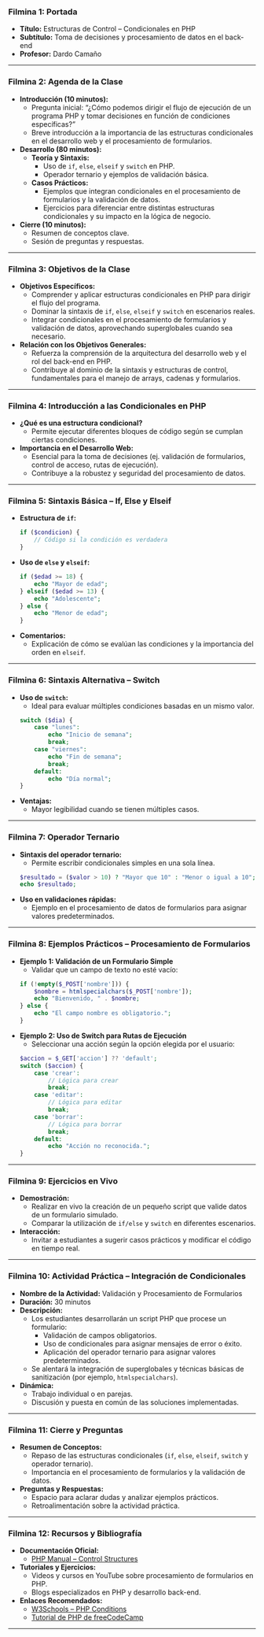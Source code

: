 ### Filmina 1: Portada
- **Título:** Estructuras de Control – Condicionales en PHP
- **Subtítulo:** Toma de decisiones y procesamiento de datos en el back-end
- **Profesor:** Dardo Camaño

---

### Filmina 2: Agenda de la Clase
- **Introducción (10 minutos):**
  - Pregunta inicial: “¿Cómo podemos dirigir el flujo de ejecución de un programa PHP y tomar decisiones en función de condiciones específicas?”
  - Breve introducción a la importancia de las estructuras condicionales en el desarrollo web y el procesamiento de formularios.
- **Desarrollo (80 minutos):**
  - **Teoría y Sintaxis:**
    - Uso de `if`, `else`, `elseif` y `switch` en PHP.
    - Operador ternario y ejemplos de validación básica.
  - **Casos Prácticos:**
    - Ejemplos que integran condicionales en el procesamiento de formularios y la validación de datos.
    - Ejercicios para diferenciar entre distintas estructuras condicionales y su impacto en la lógica de negocio.
- **Cierre (10 minutos):**
  - Resumen de conceptos clave.
  - Sesión de preguntas y respuestas.

---

### Filmina 3: Objetivos de la Clase
- **Objetivos Específicos:**
  - Comprender y aplicar estructuras condicionales en PHP para dirigir el flujo del programa.
  - Dominar la sintaxis de `if`, `else`, `elseif` y `switch` en escenarios reales.
  - Integrar condicionales en el procesamiento de formularios y validación de datos, aprovechando superglobales cuando sea necesario.
- **Relación con los Objetivos Generales:**
  - Refuerza la comprensión de la arquitectura del desarrollo web y el rol del back-end en PHP.
  - Contribuye al dominio de la sintaxis y estructuras de control, fundamentales para el manejo de arrays, cadenas y formularios.

---

### Filmina 4: Introducción a las Condicionales en PHP
- **¿Qué es una estructura condicional?**
  - Permite ejecutar diferentes bloques de código según se cumplan ciertas condiciones.
- **Importancia en el Desarrollo Web:**
  - Esencial para la toma de decisiones (ej. validación de formularios, control de acceso, rutas de ejecución).
  - Contribuye a la robustez y seguridad del procesamiento de datos.

---

### Filmina 5: Sintaxis Básica – If, Else y Elseif
- **Estructura de `if`:**
  ```php
  if ($condicion) {
      // Código si la condición es verdadera
  }
  ```
- **Uso de `else` y `elseif`:**
  ```php
  if ($edad >= 18) {
      echo "Mayor de edad";
  } elseif ($edad >= 13) {
      echo "Adolescente";
  } else {
      echo "Menor de edad";
  }
  ```
- **Comentarios:**
  - Explicación de cómo se evalúan las condiciones y la importancia del orden en `elseif`.

---

### Filmina 6: Sintaxis Alternativa – Switch
- **Uso de `switch`:**
  - Ideal para evaluar múltiples condiciones basadas en un mismo valor.
  ```php
  switch ($dia) {
      case "lunes":
          echo "Inicio de semana";
          break;
      case "viernes":
          echo "Fin de semana";
          break;
      default:
          echo "Día normal";
  }
  ```
- **Ventajas:**
  - Mayor legibilidad cuando se tienen múltiples casos.

---

### Filmina 7: Operador Ternario
- **Sintaxis del operador ternario:**
  - Permite escribir condicionales simples en una sola línea.
  ```php
  $resultado = ($valor > 10) ? "Mayor que 10" : "Menor o igual a 10";
  echo $resultado;
  ```
- **Uso en validaciones rápidas:**
  - Ejemplo en el procesamiento de datos de formularios para asignar valores predeterminados.

---

### Filmina 8: Ejemplos Prácticos – Procesamiento de Formularios
- **Ejemplo 1: Validación de un Formulario Simple**
  - Validar que un campo de texto no esté vacío:
  ```php
  if (!empty($_POST['nombre'])) {
      $nombre = htmlspecialchars($_POST['nombre']);
      echo "Bienvenido, " . $nombre;
  } else {
      echo "El campo nombre es obligatorio.";
  }
  ```
- **Ejemplo 2: Uso de Switch para Rutas de Ejecución**
  - Seleccionar una acción según la opción elegida por el usuario:
  ```php
  $accion = $_GET['accion'] ?? 'default';
  switch ($accion) {
      case 'crear':
          // Lógica para crear
          break;
      case 'editar':
          // Lógica para editar
          break;
      case 'borrar':
          // Lógica para borrar
          break;
      default:
          echo "Acción no reconocida.";
  }
  ```

---

### Filmina 9: Ejercicios en Vivo
- **Demostración:**
  - Realizar en vivo la creación de un pequeño script que valide datos de un formulario simulado.
  - Comparar la utilización de `if/else` y `switch` en diferentes escenarios.
- **Interacción:**
  - Invitar a estudiantes a sugerir casos prácticos y modificar el código en tiempo real.

---

### Filmina 10: Actividad Práctica – Integración de Condicionales
- **Nombre de la Actividad:** Validación y Procesamiento de Formularios
- **Duración:** 30 minutos
- **Descripción:**
  - Los estudiantes desarrollarán un script PHP que procese un formulario:
    - Validación de campos obligatorios.
    - Uso de condicionales para asignar mensajes de error o éxito.
    - Aplicación del operador ternario para asignar valores predeterminados.
  - Se alentará la integración de superglobales y técnicas básicas de sanitización (por ejemplo, `htmlspecialchars`).
- **Dinámica:**
  - Trabajo individual o en parejas.
  - Discusión y puesta en común de las soluciones implementadas.

---

### Filmina 11: Cierre y Preguntas
- **Resumen de Conceptos:**
  - Repaso de las estructuras condicionales (`if`, `else`, `elseif`, `switch` y operador ternario).
  - Importancia en el procesamiento de formularios y la validación de datos.
- **Preguntas y Respuestas:**
  - Espacio para aclarar dudas y analizar ejemplos prácticos.
  - Retroalimentación sobre la actividad práctica.

---

### Filmina 12: Recursos y Bibliografía
- **Documentación Oficial:**
  - [PHP Manual – Control Structures](https://www.php.net/manual/es/language.control-structures.php)
- **Tutoriales y Ejercicios:**
  - Videos y cursos en YouTube sobre procesamiento de formularios en PHP.
  - Blogs especializados en PHP y desarrollo back-end.
- **Enlaces Recomendados:**
  - [W3Schools – PHP Conditions](https://www.w3schools.com/php/php_if_else.asp)
  - [Tutorial de PHP de freeCodeCamp](https://www.freecodecamp.org)

---
